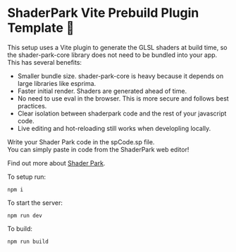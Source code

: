 # ShaderPark Vite Prebuild Plugin Template 🎉



This setup uses a Vite plugin to generate the GLSL shaders at build time, so the shader-park-core library does not need to be bundled into your app. This has several benefits:
- Smaller bundle size. shader-park-core is heavy because it depends on large libraries like esprima.
- Faster initial render. Shaders are generated ahead of time.
- No need to use eval in the browser. This is more secure and follows best practices.
- Clear isolation between shaderpark code and the rest of your javascript code.
- Live editing and hot-reloading still works when developling locally.

Write your Shader Park code in the spCode.sp file.  
You can simply paste in code from the ShaderPark web editor!

Find out more about [Shader Park](https://shaderpark.com/).

To setup run:
```
npm i
```

To start the server:
```
npm run dev
```

To build:
```
npm run build
```

